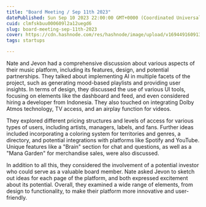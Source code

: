 ```yaml
---
title: "Board Meeting / Sep 11th 2023"
datePublished: Sun Sep 10 2023 22:00:00 GMT+0000 (Coordinated Universal Time)
cuid: clmfskbuu000609l2a12uegd6
slug: board-meeting-sep-11th-2023
cover: https://cdn.hashnode.com/res/hashnode/image/upload/v1694491609134/6639e4bd-c8a0-41d3-af33-5a41bba917fd.png
tags: startups

---
```


Nate and Jevon had a comprehensive discussion about various aspects of their music platform, including its features, design, and potential partnerships. They talked about implementing AI in multiple facets of the project, such as generating mood-based playlists and providing user insights. In terms of design, they discussed the use of various UI tools, focusing on elements like the dashboard and feed, and even considered hiring a developer from Indonesia. They also touched on integrating Dolby Atmos technology, TV access, and an airplay function for videos.

They explored different pricing structures and levels of access for various types of users, including artists, managers, labels, and fans. Further ideas included incorporating a coloring system for territories and genres, a directory, and potential integrations with platforms like Spotify and YouTube. Unique features like a "Brain" section for chat and questions, as well as a "Mana Garden" for merchandise sales, were also discussed.

In addition to all this, they considered the involvement of a potential investor who could serve as a valuable board member. Nate asked Jevon to sketch out ideas for each page of the platform, and both expressed excitement about its potential. Overall, they examined a wide range of elements, from design to functionality, to make their platform more innovative and user-friendly.